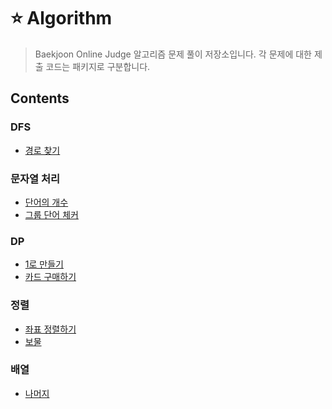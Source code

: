 # :star: Algorithm
> Baekjoon Online Judge 알고리즘 문제 풀이 저장소입니다. 각 문제에 대한 제출 코드는 패키지로 
구분합니다.

## Contents
 
### DFS
- [경로 찾기](https://www.acmicpc.net/problem/11403)

### 문자열 처리
- [단어의 개수](https://www.acmicpc.net/problem/1152)
- [그룹 단어 체커](https://www.acmicpc.net/problem/1316)

### DP
- [1로 만들기](https://www.acmicpc.net/problem/1463)
- [카드 구매하기](https://www.acmicpc.net/problem/11052)

### 정렬
- [좌표 정렬하기](https://www.acmicpc.net/problem/11650)
- [보물](https://www.acmicpc.net/problem/1026)

### 배열
- [나머지](https://www.acmicpc.net/problem/3052)